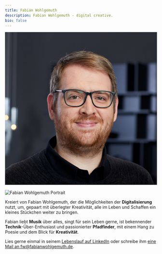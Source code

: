 ```yaml
---
title: Fabian Wohlgemuth
description: Fabian Wohlgemuth - digital creative.
bio: false
---
```


![TEST](../assets/images/fw_portrait.jpg)

<div class="intro">

<img src="./fw_portrait.jpg" alt="Fabian Wohlgemuth Portrait" class="portrait" />

<div class="intro-text">
<p>Kreiert von Fabian Wohlgemuth, der die Möglichkeiten der <strong>Digitalisierung</strong> nutzt, um, gepaart mit überlegter Kreativität, alle im Leben und Schaffen ein kleines Stückchen weiter zu bringen.</p>

<p>Fabian liebt <strong>Musik</strong> über alles, singt für sein Leben gerne, ist bekennender <strong>Technik</strong>-Über-Enthusiast und passionierter <strong>Pfadfinder</strong>, mit einem Hang zu Poesie und dem Blick für <strong>Kreativität</strong>.</p>

<p>Lies gerne einmal in seinem <a href="https://linkedin.com/in/fabianwohlgemuth">Lebenslauf auf LinkedIn</a> oder schreibe ihm <a href="mailto:fw@fabianwohlgemuth.de">eine Mail an fw@fabianwohlgemuth.de</a>.</p>
</div>
</div>

